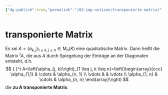 ```yaml
---
{"dg-publish":true,"permalink":"/02-imp-notizen/transponierte-matrix/","dgHomeLink":true,"dgPassFrontmatter":false}
---
```


# transponierte Matrix
Es sei $A=\left(\alpha_{k, j}\right)_{1 \leq k, j \leq n} \in \mathrm{M}_n(K)$ eine quadratische Matrix. Dann heißt die Matrix ${ }^t A$, die aus $A$ durch Spiegelung der Einträge an der Diagonalen entsteht, d.h.
$$
{ }^t A=\left(\alpha_{j, k}\right)_{1 \leq j, k \leq n}=\left(\begin{array}{ccc}
\alpha_{1,1} & \cdots & \alpha_{n, 1} \\
\vdots & & \vdots \\
\alpha_{1, n} & \cdots & \alpha_{n, n}
\end{array}\right)
$$
die **zu A transponierte Matrix**.
